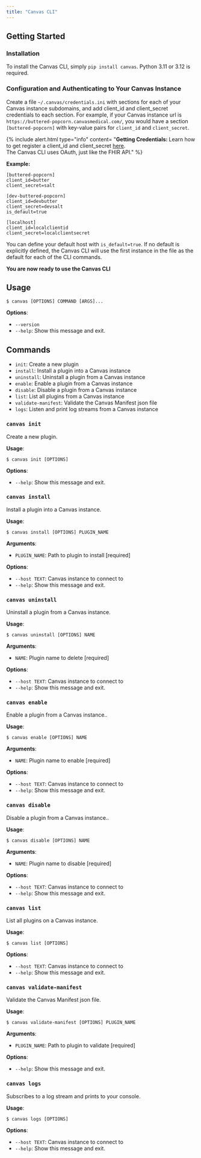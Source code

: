 ```yaml
---
title: "Canvas CLI"
---
```


## Getting Started

### Installation

To install the Canvas CLI, simply `pip install canvas`. Python 3.11 or 3.12 is required.

### Configuration and Authenticating to Your Canvas Instance

Create a file `~/.canvas/credentials.ini` with sections for each of your Canvas instance subdomains, and add client_id and client_secret credentials to each section. For example, if your Canvas instance url is `https://buttered-popcorn.canvasmedical.com/`, you would have a section `[buttered-popcorn]` with key-value pairs for `client_id` and `client_secret`.

{% include alert.html type="info" content= "<b>Getting Credentials: </b>Learn how to get register a client_id and client_secret <a href='/api/customer-authentication/#registering-a-third-party-application-on-canvas'>here</a>.<br/>The Canvas CLI uses OAuth, just like the FHIR API."  %}

**Example:**

```
[buttered-popcorn]
client_id=butter
client_secret=salt

[dev-buttered-popcorn]
client_id=devbutter
client_secret=devsalt
is_default=true

[localhost]
client_id=localclientid
client_secret=localclientsecret
```

You can define your default host with `is_default=true`. If no default is explicitly defined, the Canvas CLI will use the first instance in the file as the default for each of the CLI commands.

**You are now ready to use the Canvas CLI**

## Usage

```console
$ canvas [OPTIONS] COMMAND [ARGS]...
```

**Options**:

- `--version`
- `--help`: Show this message and exit.

## Commands

- `init`: Create a new plugin
- `install`: Install a plugin into a Canvas instance
- `uninstall`: Uninstall a plugin from a Canvas instance
- `enable`: Enable a plugin from a Canvas instance
- `disable`: Disable a plugin from a Canvas instance
- `list`: List all plugins from a Canvas instance
- `validate-manifest`: Validate the Canvas Manifest json file
- `logs`: Listen and print log streams from a Canvas instance

### `canvas init`

Create a new plugin.

**Usage**:

```console
$ canvas init [OPTIONS]
```

**Options**:

- `--help`: Show this message and exit.

### `canvas install`

Install a plugin into a Canvas instance.

**Usage**:

```console
$ canvas install [OPTIONS] PLUGIN_NAME
```

**Arguments**:

- `PLUGIN_NAME`: Path to plugin to install [required]

**Options**:

- `--host TEXT`: Canvas instance to connect to
- `--help`: Show this message and exit.

### `canvas uninstall`

Uninstall a plugin from a Canvas instance.

**Usage**:

```console
$ canvas uninstall [OPTIONS] NAME
```

**Arguments**:

- `NAME`: Plugin name to delete [required]

**Options**:

- `--host TEXT`: Canvas instance to connect to
- `--help`: Show this message and exit.

### `canvas enable`

Enable a plugin from a Canvas instance..

**Usage**:

```console
$ canvas enable [OPTIONS] NAME
```

**Arguments**:

- `NAME`: Plugin name to enable [required]

**Options**:

- `--host TEXT`: Canvas instance to connect to
- `--help`: Show this message and exit.

### `canvas disable`

Disable a plugin from a Canvas instance..

**Usage**:

```console
$ canvas disable [OPTIONS] NAME
```

**Arguments**:

- `NAME`: Plugin name to disable [required]

**Options**:

- `--host TEXT`: Canvas instance to connect to
- `--help`: Show this message and exit.

### `canvas list`

List all plugins on a Canvas instance.

**Usage**:

```console
$ canvas list [OPTIONS]
```

**Options**:

- `--host TEXT`: Canvas instance to connect to
- `--help`: Show this message and exit.

### `canvas validate-manifest`

Validate the Canvas Manifest json file.

**Usage**:

```console
$ canvas validate-manifest [OPTIONS] PLUGIN_NAME
```

**Arguments**:

- `PLUGIN_NAME`: Path to plugin to validate [required]

**Options**:

- `--help`: Show this message and exit.

### `canvas logs`

Subscribes to a log stream and prints to your console.

**Usage**:

```console
$ canvas logs [OPTIONS]
```

**Options**:

- `--host TEXT`: Canvas instance to connect to
- `--help`: Show this message and exit.
